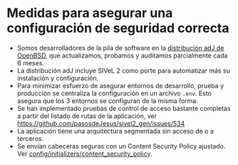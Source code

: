 # Medidas para asegurar una configuración de seguridad correcta

* Somos desarrolladores de la pila de software en la [distribución adJ de OpenBSD](https://aprendiendo.pasosdeJesus.org), 
  que actualizamos, probamos y auditamos parcialmente cada 6 meses.
* La distribución adJ incluye SIVeL 2 como porte para automatizar más
  su instalación y configuración.
* Para minimizar esfuerzo de asegurar entornos de desarrollo, prueba y 
  producción se centraliza la configuración en un archivo `.env`. Esto
  asegura que los 3 entornos se configuran de la misma forma.
* Se han implementado pruebas de control de acceso bastante completas
  a partir del listado de rutas de la aplicación, ver
  <https://github.com/pasosdeJesus/sivel2_gen/issues/534>
* La aplicación tiene una arquitectura segmentada sin acceso de o a terceros.
* Se envían cabeceras seguras con un Content Security Policy ajustado.
  Ver
  [config/initializers/content_security_policy](https://github.com/pasosdeJesus/sivel2/blob/sivel2.0/config/initializers/content_security_policy.rb).
